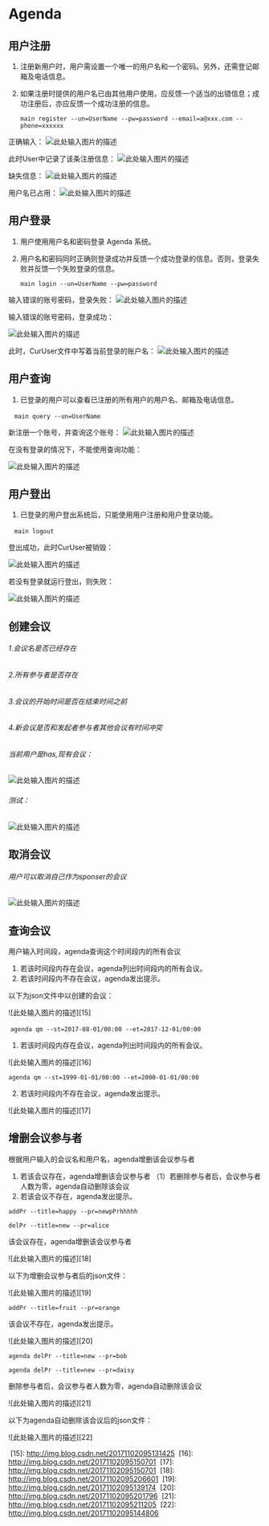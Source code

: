 # Agenda

## 用户注册

 1. 注册新用户时，用户需设置一个唯一的用户名和一个密码。另外，还需登记邮箱及电话信息。
 2. 如果注册时提供的用户名已由其他用户使用，应反馈一个适当的出错信息；成功注册后，亦应反馈一个成功注册的信息。


    `main register --un=UserName --pw=password --email=a@xxx.com --phone=xxxxxx`


正确输入：
![此处输入图片的描述][1]

此时User中记录了该条注册信息：
![此处输入图片的描述][2]

缺失信息：
![此处输入图片的描述][3]

用户名已占用：
![此处输入图片的描述][4]

## 用户登录

 1. 用户使用用户名和密码登录 Agenda 系统。
 2. 用户名和密码同时正确则登录成功并反馈一个成功登录的信息。否则，登录失败并反馈一个失败登录的信息。

    `main login --un=UserName --pw=password`

输入错误的账号密码，登录失败：
![此处输入图片的描述][5]

输入错误的账号密码，登录成功：

![此处输入图片的描述][6]

此时，CurUser文件中写着当前登录的账户名：
![此处输入图片的描述][7]

## 用户查询

 1. 已登录的用户可以查看已注册的所有用户的用户名、邮箱及电话信息。

    `main query --un=UserName`

新注册一个账号，并查询这个账号：
![此处输入图片的描述][8]

在没有登录的情况下，不能使用查询功能：

![此处输入图片的描述][9]

## 用户登出

 1. 已登录的用户登出系统后，只能使用用户注册和用户登录功能。
 
     `main logout`

登出成功，此时CurUser被销毁：

![此处输入图片的描述][10]

若没有登录就运行登出，则失败：

![此处输入图片的描述][11]

## 创建会议

###### 1.会议名是否已经存在 
###### 2.所有参与者是否存在
###### 3.会议的开始时间是否在结束时间之前
###### 4.新会议是否和发起者参与者其他会议有时间冲突

###### 当前用户是has,现有会议：
![此处输入图片的描述][12]
###### 测试：
![此处输入图片的描述][13]

## 取消会议

###### 用户可以取消自己作为sponser的会议
![此处输入图片的描述][14]




## 查询会议


用户输入时间段，agenda查询这个时间段内的所有会议
 1. 若该时间段内存在会议，agenda列出时间段内的所有会议。
 2. 若该时间段内不存在会议，agenda发出提示。
 
 以下为json文件中以创建的会议：
 
 ![此处输入图片的描述][15]
 
 
 `agenda qm --st=2017-08-01/00:00 --et=2017-12-01/00:00`
 
  1. 若该时间段内存在会议，agenda列出时间段内的所有会议。
  
 ![此处输入图片的描述][16]
 
 
 `agenda qm --st=1999-01-01/00:00 --et=2000-01-01/00:00`
 
 2. 若该时间段内不存在会议，agenda发出提示。
 
![此处输入图片的描述][17]


## 增删会议参与者


根据用户输入的会议名和用户名，agenda增删该会议参与者
 1. 若该会议存在，agenda增删该会议参与者
 （1）若删除参与者后，会议参与者人数为零，agenda自动删除该会议
 2. 若该会议不存在，agenda发出提示。



`addPr --title=happy --pr=newpPrhhhhh`

`delPr --title=new --pr=alice`

该会议存在，agenda增删该会议参与者

 ![此处输入图片的描述][18]

以下为增删会议参与者后的json文件：

 ![此处输入图片的描述][19]


`addPr --title=fruit --pr=orange`

该会议不存在，agenda发出提示。

 ![此处输入图片的描述][20]
 
 

`agenda delPr --title=new --pr=bob`

`agenda delPr --title=new --pr=daisy`

删除参与者后，会议参与者人数为零，agenda自动删除该会议

![此处输入图片的描述][21]

以下为agenda自动删除该会议后的json文件：

![此处输入图片的描述][22]


  [1]: https://s1.ax2x.com/2017/10/31/BCH5S.png
  [2]: https://s1.ax2x.com/2017/10/31/BCVQu.png
  [3]: https://s1.ax2x.com/2017/10/31/BCXUH.png
  [4]: https://s1.ax2x.com/2017/10/31/BCmgN.png
  [5]: https://s1.ax2x.com/2017/10/31/BCYc9.png
  [6]: https://s1.ax2x.com/2017/10/31/BC0fA.png
  [7]: https://s1.ax2x.com/2017/10/31/BCjIe.png
  [8]: https://s1.ax2x.com/2017/10/31/BCWXO.png
  [9]: https://s1.ax2x.com/2017/10/31/BCM9d.png
  [10]: https://s1.ax2x.com/2017/10/31/BCOOR.png
  [11]: https://s1.ax2x.com/2017/10/31/BCbUr.png
  [12]: http://ww1.sinaimg.cn/large/0060lm7Tly1fl2khgvzq2j315m040gma.jpg
  [13]: http://ww2.sinaimg.cn/large/0060lm7Tly1fl2pu2nh3fj31b407u421.jpg
  [14]: http://ww2.sinaimg.cn/large/0060lm7Tly1fl2pubbe9lj30oq04mq49.jpg
  [15]: http://img.blog.csdn.net/20171102095131425
  [16]: http://img.blog.csdn.net/20171102095150701
  [17]: http://img.blog.csdn.net/20171102095150701
  [18]: http://img.blog.csdn.net/20171102095206601
  [19]: http://img.blog.csdn.net/20171102095139174
  [20]: http://img.blog.csdn.net/20171102095201796
  [21]: http://img.blog.csdn.net/20171102095211205
  [22]: http://img.blog.csdn.net/20171102095144806
  

